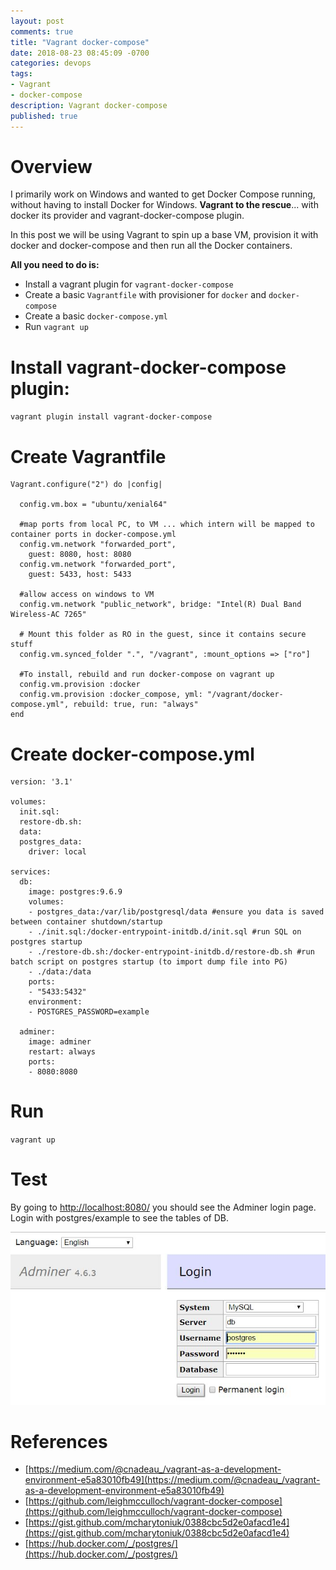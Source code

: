```yaml
---
layout: post
comments: true
title: "Vagrant docker-compose"
date: 2018-08-23 08:45:09 -0700
categories: devops
tags: 
- Vagrant
- docker-compose
description: Vagrant docker-compose
published: true
---
```


# Overview

I primarily work on Windows and wanted to get Docker Compose running, without having to install Docker for Windows. **Vagrant to the rescue**... with docker its provider and vagrant-docker-compose plugin. 

In this post we will be using Vagrant to spin up a base VM, provision it with docker and docker-compose and then run all the Docker containers. 

**All you need to do is:**

- Install a vagrant plugin for `vagrant-docker-compose`
- Create a basic `Vagrantfile` with provisioner for `docker` and `docker-compose`
- Create a basic `docker-compose.yml` 
- Run `vagrant up` 

# Install vagrant-docker-compose plugin: 

`vagrant plugin install vagrant-docker-compose`

# Create Vagrantfile

```
Vagrant.configure("2") do |config|
  
  config.vm.box = "ubuntu/xenial64"
  
  #map ports from local PC, to VM ... which intern will be mapped to container ports in docker-compose.yml
  config.vm.network "forwarded_port", 
	guest: 8080, host: 8080
  config.vm.network "forwarded_port", 
	guest: 5433, host: 5433
	
  #allow access on windows to VM	
  config.vm.network "public_network", bridge: "Intel(R) Dual Band Wireless-AC 7265"
  
  # Mount this folder as RO in the guest, since it contains secure stuff
  config.vm.synced_folder ".", "/vagrant", :mount_options => ["ro"]

  #To install, rebuild and run docker-compose on vagrant up
  config.vm.provision :docker 
  config.vm.provision :docker_compose, yml: "/vagrant/docker-compose.yml", rebuild: true, run: "always"
end
```


# Create docker-compose.yml

```
version: '3.1'

volumes:
  init.sql: 
  restore-db.sh:    
  data:
  postgres_data:
    driver: local

services:
  db:
    image: postgres:9.6.9
    volumes:
    - postgres_data:/var/lib/postgresql/data #ensure you data is saved between container shutdown/startup
    - ./init.sql:/docker-entrypoint-initdb.d/init.sql #run SQL on postgres startup
    - ./restore-db.sh:/docker-entrypoint-initdb.d/restore-db.sh #run batch script on postgres startup (to import dump file into PG)
    - ./data:/data
    ports:
    - "5433:5432"
    environment:
    - POSTGRES_PASSWORD=example
    
  adminer:
    image: adminer
    restart: always
    ports:
    - 8080:8080
```

# Run 

`vagrant up`

# Test

By going to [http://localhost:8080/](http://localhost:8080/) you should see the Adminer login page. Login with postgres/example to see the tables of DB. 

![Adminer](/assets/images/devops/Adminer.JPG)



# References

- [https://medium.com/@cnadeau_/vagrant-as-a-development-environment-e5a83010fb49](https://medium.com/@cnadeau_/vagrant-as-a-development-environment-e5a83010fb49)
- [https://github.com/leighmcculloch/vagrant-docker-compose](https://github.com/leighmcculloch/vagrant-docker-compose)
- [https://gist.github.com/mcharytoniuk/0388cbc5d2e0afacd1e4](https://gist.github.com/mcharytoniuk/0388cbc5d2e0afacd1e4)
- [https://hub.docker.com/_/postgres/](https://hub.docker.com/_/postgres/)

